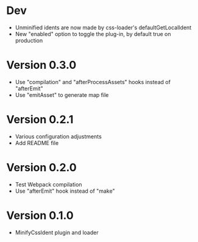 # Dev
- Unminified idents are now made by css-loader's defaultGetLocalIdent
- New "enabled" option to toggle the plug-in, by default true on production

# Version 0.3.0
- Use "compilation" and "afterProcessAssets" hooks instead of "afterEmit"
- Use "emitAsset" to generate map file

# Version 0.2.1
- Various configuration adjustments
- Add README file

# Version 0.2.0
- Test Webpack compilation
- Use "afterEmit" hook instead of "make"

# Version 0.1.0
- MinifyCssIdent plugin and loader
